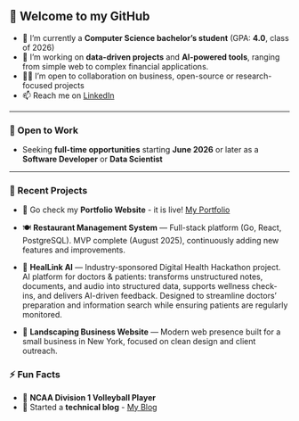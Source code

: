 ## 👋 Welcome to my GitHub

- 🌱 I’m currently a **Computer Science bachelor’s student** (GPA: **4.0**, class of 2026)  
- 🔭 I’m working on **data-driven projects** and **AI-powered tools**, ranging from simple web to complex financial applications.  
- 👨‍💻 I’m open to collaboration on business, open-source or research-focused projects  
- 📫 Reach me on [LinkedIn](https://www.linkedin.com/in/zahariev-georgi/)

---

### 💼 Open to Work

- Seeking **full-time opportunities** starting **June 2026** or later as a **Software Developer** or **Data Scientist**

---

### 📝 Recent Projects

- 🚀 Go check my **Portfolio Website** - it is live! [My Portfolio](https://georgi.zahariev.com)

- 🍽️ **Restaurant Management System** — Full-stack platform (Go, React, PostgreSQL). MVP complete (August 2025), continuously adding new features and improvements.

- 🏥 **HealLink AI** — Industry-sponsored Digital Health Hackathon project. AI platform for doctors & patients: transforms unstructured notes, documents, and audio into structured data, supports wellness check-ins, and delivers AI-driven feedback. Designed to streamline doctors’ preparation and information search while ensuring patients are regularly monitored.

- 🌿 **Landscaping Business Website** — Modern web presence built for a small business in New York, focused on clean design and client outreach.


### ⚡ Fun Facts

- 🏐 **NCAA Division 1 Volleyball Player**
- 🧠 Started a **technical blog** - [My Blog](https://substack.com/@passiondev)
